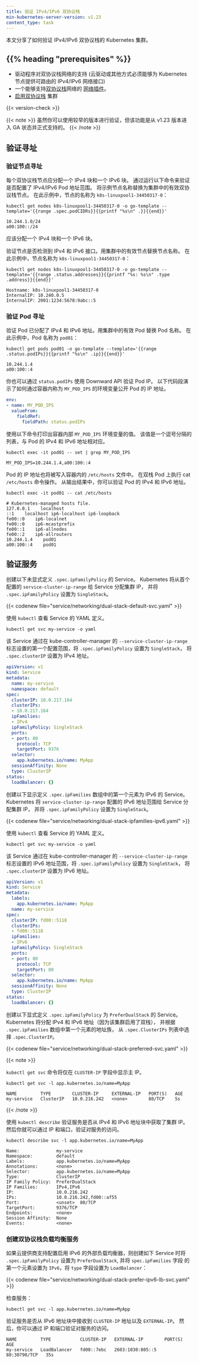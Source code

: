 ```yaml
---
title: 验证 IPv4/IPv6 双协议栈
min-kubernetes-server-version: v1.23
content_type: task
---
```

<!--
reviewers:
- lachie83
- khenidak
title: Validate IPv4/IPv6 dual-stack
content_type: task
-->

<!-- overview -->
<!--
This document shares how to validate IPv4/IPv6 dual-stack enabled Kubernetes clusters.
-->
本文分享了如何验证 IPv4/IPv6 双协议栈的 Kubernetes 集群。

## {{% heading "prerequisites" %}}

<!--
* Provider support for dual-stack networking (Cloud provider or otherwise must be able to provide Kubernetes nodes with routable IPv4/IPv6 network interfaces)
* A [network plugin](/docs/concepts/extend-kubernetes/compute-storage-net/network-plugins/) that supports dual-stack networking.
* [Dual-stack enabled](/docs/concepts/services-networking/dual-stack/) cluster
-->
* 驱动程序对双协议栈网络的支持 (云驱动或其他方式必须能够为 Kubernetes 节点提供可路由的 IPv4/IPv6 网络接口)
* 一个能够支持[双协议栈](/zh-cn/docs/concepts/services-networking/dual-stack/)网络的
  [网络插件](/zh-cn/docs/concepts/extend-kubernetes/compute-storage-net/network-plugins/)。
* [启用双协议栈](/zh-cn/docs/concepts/services-networking/dual-stack/) 集群

{{< version-check >}}

<!--
While you can validate with an earlier version, the feature is only GA and officially supported since v1.23.
-->
{{< note >}}
虽然你可以使用较早的版本进行验证，但该功能是从 v1.23 版本进入 GA 状态并正式支持的。
{{< /note >}}

<!-- steps -->

<!--
## Validate addressing

### Validate node addressing

Each dual-stack Node should have a single IPv4 block and a single IPv6 block allocated. Validate that IPv4/IPv6 Pod address ranges are configured by running the following command. Replace the sample node name with a valid dual-stack Node from your cluster. In this example, the Node's name is `k8s-linuxpool1-34450317-0`:
-->
## 验证寻址

### 验证节点寻址

每个双协议栈节点应分配一个 IPv4 块和一个 IPv6 块。
通过运行以下命令来验证是否配置了 IPv4/IPv6 Pod 地址范围。
将示例节点名称替换为集群中的有效双协议栈节点。
在此示例中，节点的名称为 `k8s-linuxpool1-34450317-0`：

```shell
kubectl get nodes k8s-linuxpool1-34450317-0 -o go-template --template='{{range .spec.podCIDRs}}{{printf "%s\n" .}}{{end}}'
```

```
10.244.1.0/24
a00:100::/24
```

<!--
There should be one IPv4 block and one IPv6 block allocated.
-->
应该分配一个 IPv4 块和一个 IPv6 块。

<!--
Validate that the node has an IPv4 and IPv6 interface detected. Replace node name with a valid node from the cluster. In this example the node name is `k8s-linuxpool1-34450317-0`: 
-->
验证节点是否检测到 IPv4 和 IPv6 接口。用集群中的有效节点替换节点名称。
在此示例中，节点名称为 `k8s-linuxpool1-34450317-0`：

```shell
kubectl get nodes k8s-linuxpool1-34450317-0 -o go-template --template='{{range .status.addresses}}{{printf "%s: %s\n" .type .address}}{{end}}'
```

```
Hostname: k8s-linuxpool1-34450317-0
InternalIP: 10.240.0.5
InternalIP: 2001:1234:5678:9abc::5
```

<!--
### Validate Pod addressing

Validate that a Pod has an IPv4 and IPv6 address assigned. Replace the Pod name with a valid Pod in your cluster. In this example the Pod name is `pod01`.
-->
### 验证 Pod 寻址

验证 Pod 已分配了 IPv4 和 IPv6 地址。用集群中的有效 Pod 替换 Pod 名称。
在此示例中，Pod 名称为 `pod01`：

```shell
kubectl get pods pod01 -o go-template --template='{{range .status.podIPs}}{{printf "%s\n" .ip}}{{end}}'
```

```
10.244.1.4
a00:100::4
```

<!--
You can also validate Pod IPs using the Downward API via the `status.podIPs` fieldPath. The following snippet demonstrates how you can expose the Pod IPs via an environment variable called `MY_POD_IPS` within a container.
-->
你也可以通过 `status.podIPs` 使用 Downward API 验证 Pod IP。
以下代码段演示了如何通过容器内称为 `MY_POD_IPS` 的环境变量公开 Pod 的 IP 地址。

```yaml
env:
- name: MY_POD_IPS
  valueFrom:
    fieldRef:
      fieldPath: status.podIPs
```

<!--
The following command prints the value of the `MY_POD_IPS` environment variable from within a container. The value is a comma separated list that corresponds to the Pod's IPv4 and IPv6 addresses.
-->
使用以下命令打印出容器内部 `MY_POD_IPS` 环境变量的值。
该值是一个逗号分隔的列表，与 Pod 的 IPv4 和 IPv6 地址相对应。

```shell
kubectl exec -it pod01 -- set | grep MY_POD_IPS
```

```
MY_POD_IPS=10.244.1.4,a00:100::4
```

<!--
The Pod's IP addresses will also be written to `/etc/hosts` within a container. The following command executes a cat on `/etc/hosts` on a dual stack Pod. From the output you can verify both the IPv4 and IPv6 IP address for the Pod.
-->
Pod 的 IP 地址也将被写入容器内的 `/etc/hosts` 文件中。
在双栈 Pod 上执行 cat `/etc/hosts` 命令操作。
从输出结果中，你可以验证 Pod 的 IPv4 和 IPv6 地址。

```shell
kubectl exec -it pod01 -- cat /etc/hosts
```

```
# Kubernetes-managed hosts file.
127.0.0.1    localhost
::1    localhost ip6-localhost ip6-loopback
fe00::0    ip6-localnet
fe00::0    ip6-mcastprefix
fe00::1    ip6-allnodes
fe00::2    ip6-allrouters
10.244.1.4    pod01
a00:100::4    pod01
```

<!--
## Validate Services

Create the following Service that does not explicitly define `.spec.ipFamilyPolicy`. Kubernetes will assign a cluster IP for the Service from the first configured `service-cluster-ip-range` and set the `.spec.ipFamilyPolicy` to `SingleStack`.
-->
## 验证服务

创建以下未显式定义 `.spec.ipFamilyPolicy` 的 Service。
Kubernetes 将从首个配置的 `service-cluster-ip-range` 给 Service 分配集群 IP，
并将 `.spec.ipFamilyPolicy` 设置为 `SingleStack`。

{{< codenew file="service/networking/dual-stack-default-svc.yaml" >}}

<!-- 
Use `kubectl` to view the YAML for the Service.
-->
使用 `kubectl` 查看 Service 的 YAML 定义。

```shell
kubectl get svc my-service -o yaml
```

<!--
The Service has `.spec.ipFamilyPolicy` set to `SingleStack` and `.spec.clusterIP` set to an IPv4 address from the first configured range set via `--service-cluster-ip-range` flag on kube-controller-manager.
-->
该 Service 通过在 kube-controller-manager 的 `--service-cluster-ip-range` 
标志设置的第一个配置范围，将 `.spec.ipFamilyPolicy` 设置为 `SingleStack`，
将 `.spec.clusterIP` 设置为 IPv4 地址。

```yaml
apiVersion: v1
kind: Service
metadata:
  name: my-service
  namespace: default
spec:
  clusterIP: 10.0.217.164
  clusterIPs:
  - 10.0.217.164
  ipFamilies:
  - IPv4
  ipFamilyPolicy: SingleStack
  ports:
  - port: 80
    protocol: TCP
    targetPort: 9376
  selector:
    app.kubernetes.io/name: MyApp
  sessionAffinity: None
  type: ClusterIP
status:
  loadBalancer: {}
```

<!--
Create the following Service that explicitly defines `IPv6` as the first array element in `.spec.ipFamilies`. Kubernetes will assign a cluster IP for the Service from the IPv6 range configured `service-cluster-ip-range` and set the `.spec.ipFamilyPolicy` to `SingleStack`.
-->
创建以下显示定义 `.spec.ipFamilies` 数组中的第一个元素为 IPv6 的 Service。
Kubernetes 将 `service-cluster-ip-range` 配置的 IPv6 地址范围给 Service 分配集群 IP，
并将 `.spec.ipFamilyPolicy` 设置为 `SingleStack`。

{{< codenew file="service/networking/dual-stack-ipfamilies-ipv6.yaml" >}}

<!-- 
Use `kubectl` to view the YAML for the Service.
-->
使用 `kubectl` 查看 Service 的 YAML 定义。

```shell
kubectl get svc my-service -o yaml
```

<!-- 
The Service has `.spec.ipFamilyPolicy` set to `SingleStack` and `.spec.clusterIP` set to an IPv6 address from the IPv6 range set via `--service-cluster-ip-range` flag on kube-controller-manager.
-->
该 Service 通过在 kube-controller-manager 的 `--service-cluster-ip-range` 
标志设置的 IPv6 地址范围，将 `.spec.ipFamilyPolicy` 设置为 `SingleStack`，
将 `.spec.clusterIP` 设置为 IPv6 地址。

```yaml
apiVersion: v1
kind: Service
metadata:
  labels:
    app.kubernetes.io/name: MyApp
  name: my-service
spec:
  clusterIP: fd00::5118
  clusterIPs:
  - fd00::5118
  ipFamilies:
  - IPv6
  ipFamilyPolicy: SingleStack
  ports:
  - port: 80
    protocol: TCP
    targetPort: 80
  selector:
    app.kubernetes.io/name: MyApp
  sessionAffinity: None
  type: ClusterIP
status:
  loadBalancer: {}
```

<!--
Create the following Service that explicitly defines `PreferDualStack` in `.spec.ipFamilyPolicy`. Kubernetes will assign both IPv4 and IPv6 addresses (as this cluster has dual-stack enabled) and select the `.spec.ClusterIP` from the list of `.spec.ClusterIPs` based on the address family of the first element in the `.spec.ipFamilies` array.
-->
创建以下显式定义 `.spec.ipFamilyPolicy` 为 `PreferDualStack` 的 Service。
Kubernetes 将分配 IPv4 和 IPv6 地址（因为该集群启用了双栈），
并根据 `.spec.ipFamilies` 数组中第一个元素的地址族，
从 `.spec.ClusterIPs` 列表中选择 `.spec.ClusterIP`。

{{< codenew file="service/networking/dual-stack-preferred-svc.yaml" >}}

{{< note >}}
<!--
The `kubectl get svc` command will only show the primary IP in the `CLUSTER-IP` field.
-->
`kubectl get svc` 命令将仅在 `CLUSTER-IP` 字段中显示主 IP。

```shell
kubectl get svc -l app.kubernetes.io/name=MyApp

NAME         TYPE        CLUSTER-IP     EXTERNAL-IP   PORT(S)   AGE
my-service   ClusterIP   10.0.216.242   <none>        80/TCP    5s
```
{{< /note >}}

<!-- 
Validate that the Service gets cluster IPs from the IPv4 and IPv6 address blocks using `kubectl describe`. You may then validate access to the service via the IPs and ports.
-->
使用 `kubectl describe` 验证服务是否从 IPv4 和 IPv6 地址块中获取了集群 IP。
然后你就可以通过 IP 和端口，验证对服务的访问。

```shell
kubectl describe svc -l app.kubernetes.io/name=MyApp
```

```
Name:              my-service
Namespace:         default
Labels:            app.kubernetes.io/name=MyApp
Annotations:       <none>
Selector:          app.kubernetes.io/name=MyApp
Type:              ClusterIP
IP Family Policy:  PreferDualStack
IP Families:       IPv4,IPv6
IP:                10.0.216.242
IPs:               10.0.216.242,fd00::af55
Port:              <unset>  80/TCP
TargetPort:        9376/TCP
Endpoints:         <none>
Session Affinity:  None
Events:            <none>
```

<!--
### Create a dual-stack load balanced Service

If the cloud provider supports the provisioning of IPv6 enabled external load balancers, create the following Service with `PreferDualStack` in `.spec.ipFamilyPolicy`. `IPv6` as the first element of the `.spec.ipFamilies` array and the `type` field set to `LoadBalancer`.
-->
### 创建双协议栈负载均衡服务

如果云提供商支持配置启用 IPv6 的外部负载均衡器，则创建如下 Service 时将
`.spec.ipFamilyPolicy` 设置为 `PreferDualStack`, 并将 `spec.ipFamilies` 字段
的第一个元素设置为 `IPv6`，将 `type` 字段设置为 `LoadBalancer`：

{{< codenew file="service/networking/dual-stack-prefer-ipv6-lb-svc.yaml" >}}

<!--
Check the Service:
-->
检查服务：

```shell
kubectl get svc -l app.kubernetes.io/name=MyApp
```

<!--
Validate that the Service receives a `CLUSTER-IP` address from the IPv6 address block along with an `EXTERNAL-IP`. You may then validate access to the service via the IP and port. 
-->
验证服务是否从 IPv6 地址块中接收到 `CLUSTER-IP` 地址以及 `EXTERNAL-IP`。
然后，你可以通过 IP 和端口验证对服务的访问。

```shell
NAME         TYPE           CLUSTER-IP   EXTERNAL-IP        PORT(S)        AGE
my-service   LoadBalancer   fd00::7ebc   2603:1030:805::5   80:30790/TCP   35s
```

